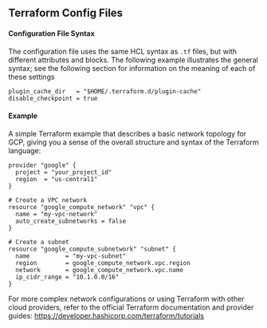 ## Terraform Config Files
#### Configuration File Syntax
The configuration file uses the same HCL syntax as `.tf` files, but with different attributes and blocks. The following example illustrates the general syntax; see the following section for information on the meaning of each of these settings
```
plugin_cache_dir   = "$HOME/.terraform.d/plugin-cache"
disable_checkpoint = true
```

#### Example
A simple Terraform example that describes a basic network topology for GCP, giving you a sense of the overall structure and syntax of the Terraform language:
```
provider "google" {
  project = "your_project_id"
  region  = "us-central1"
}

# Create a VPC network
resource "google_compute_network" "vpc" {
  name = "my-vpc-network"
  auto_create_subnetworks = false
}

# Create a subnet
resource "google_compute_subnetwork" "subnet" {
  name          = "my-vpc-subnet"
  region        = google_compute_network.vpc.region
  network       = google_compute_network.vpc.name
  ip_cidr_range = "10.1.0.0/16"
}
```
For more complex network configurations or using Terraform with other cloud providers, refer to the official Terraform documentation and provider guides: https://developer.hashicorp.com/terraform/tutorials